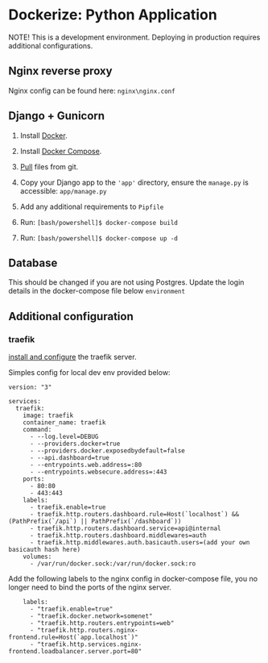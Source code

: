 # Dockerize: Python Application

NOTE! This is a development environment. Deploying in production requires additional configurations.

## Nginx reverse proxy

Nginx config can be found here:  `nginx\nginx.conf`

## Django + Gunicorn

1. Install [Docker](https://docs.docker.com/engine/install/).

2. Install [Docker Compose](https://docs.docker.com/compose/install/).

3. [Pull](https://github.com/Axiomvp/docker-nginx-gunicorn-django.git) files from git.

4. Copy your Django app to the `'app'` directory, ensure the `manage.py` is accessible: `app/manage.py`

5. Add any additional requirements to `Pipfile`

6. Run: `[bash/powershell]$ docker-compose build`

7. Run: `[bash/powershell]$ docker-compose up -d`

## Database

This should be changed if you are not using Postgres. Update the login details in the docker-compose file below `environment`


## Additional configuration


### traefik 

[install and configure](https://doc.traefik.io/traefik/providers/docker/) the traefik server.

Simples config for local dev env provided below:
```
version: "3"

services:
  traefik:
    image: traefik
    container_name: traefik
    command:
      - --log.level=DEBUG
      - --providers.docker=true
      - --providers.docker.exposedbydefault=false
      - --api.dashboard=true
      - --entrypoints.web.address=:80
      - --entrypoints.websecure.address=:443
    ports:
      - 80:80
      - 443:443
    labels:
      - traefik.enable=true
      - traefik.http.routers.dashboard.rule=Host(`localhost`) && (PathPrefix(`/api`) || PathPrefix(`/dashboard`))
      - traefik.http.routers.dashboard.service=api@internal
      - traefik.http.routers.dashboard.middlewares=auth
      - traefik.http.middlewares.auth.basicauth.users=(add your own basicauth hash here)
    volumes:
      - /var/run/docker.sock:/var/run/docker.sock:ro
```

Add the following labels to the nginx config in docker-compose file, you no longer need to bind the ports of the nginx server.
```
    labels:
      - "traefik.enable=true"
      - "traefik.docker.network=somenet"
      - "traefik.http.routers.entrypoints=web"
      - "traefik.http.routers.nginx-frontend.rule=Host(`app.localhost`)"
      - "traefik.http.services.nginx-frontend.loadbalancer.server.port=80"
```
